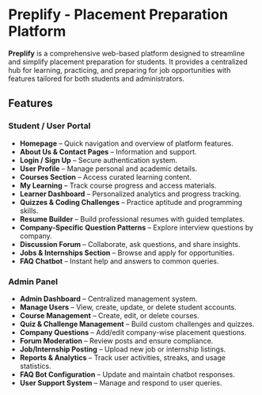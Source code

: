 # Preplify - Placement Preparation Platform

**Preplify** is a comprehensive web-based platform designed to streamline and simplify placement preparation for students. It provides a centralized hub for learning, practicing, and preparing for job opportunities with features tailored for both students and administrators.


##  Features

###  Student / User Portal
- **Homepage** – Quick navigation and overview of platform features.
- **About Us & Contact Pages** – Information and support.
- **Login / Sign Up** – Secure authentication system.
- **User Profile** – Manage personal and academic details.
- **Courses Section** – Access curated learning content.
- **My Learning** – Track course progress and access materials.
- **Learner Dashboard** – Personalized analytics and progress tracking.
- **Quizzes & Coding Challenges** – Practice aptitude and programming skills.
- **Resume Builder** – Build professional resumes with guided templates.
- **Company-Specific Question Patterns** – Explore interview questions by company.
- **Discussion Forum** – Collaborate, ask questions, and share insights.
- **Jobs & Internships Section** – Browse and apply for opportunities.
- **FAQ Chatbot** – Instant help and answers to common queries.

###  Admin Panel
- **Admin Dashboard** – Centralized management system.
- **Manage Users** – View, create, update, or delete student accounts.
- **Course Management** – Create, edit, or delete courses.
- **Quiz & Challenge Management** – Build custom challenges and quizzes.
- **Company Questions** – Add/edit company-wise placement questions.
- **Forum Moderation** – Review posts and ensure compliance.
- **Job/Internship Posting** – Upload new job or internship listings.
- **Reports & Analytics** – Track user activities, streaks, and usage statistics.
- **FAQ Bot Configuration** – Update and maintain chatbot responses.
- **User Support System** – Manage and respond to user queries.







